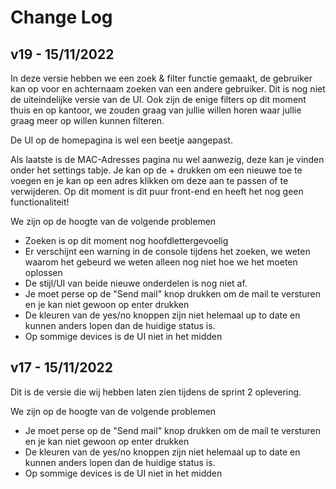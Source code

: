 # Change Log
## v19 - 15/11/2022
In deze versie hebben we een zoek & filter functie gemaakt, de gebruiker kan op voor en achternaam zoeken van een andere gebruiker. Dit is nog niet de uiteindelijke versie van de UI. Ook zijn de enige filters op dit moment thuis en op kantoor, we zouden graag van jullie willen horen waar jullie graag meer op willen kunnen filteren.

De UI op de homepagina is wel een beetje aangepast.

Als laatste is de MAC-Adresses pagina nu wel aanwezig, deze kan je vinden onder het settings tabje. Je kan op de + drukken om een nieuwe toe te voegen en je kan op een adres klikken om deze aan te passen of te verwijderen. Op dit moment is dit puur front-end en heeft het nog geen functionaliteit!

We zijn op de hoogte van de volgende problemen
- Zoeken is op dit moment nog hoofdlettergevoelig
- Er verschijnt een warning in de console tijdens het zoeken, we weten waarom het gebeurd we weten alleen nog niet hoe we het moeten oplossen
- De stijl/UI van beide nieuwe onderdelen is nog niet af.
- Je moet perse op de "Send mail" knop drukken om de mail te versturen en je kan niet gewoon op enter drukken
- De kleuren van de yes/no knoppen zijn niet helemaal up to date en kunnen anders lopen dan de huidige status is. 
- Op sommige devices is de UI niet in het midden


## v17 - 15/11/2022
Dit is de versie die wij hebben laten zien tijdens de sprint 2 oplevering.

We zijn op de hoogte van de volgende problemen
- Je moet perse op de "Send mail" knop drukken om de mail te versturen en je kan niet gewoon op enter drukken
- De kleuren van de yes/no knoppen zijn niet helemaal up to date en kunnen anders lopen dan de huidige status is. 
- Op sommige devices is de UI niet in het midden
